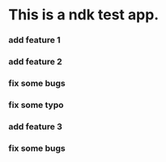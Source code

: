 # This is a ndk test app.

### add feature 1

### add feature 2

### fix some bugs

### fix some typo

### add feature 3

### fix some bugs